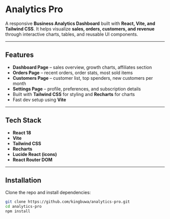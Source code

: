 # Analytics Pro

A responsive **Business Analytics Dashboard** built with **React, Vite, and Tailwind CSS**.
It helps visualize **sales, orders, customers, and revenue** through interactive charts, tables, and reusable UI components.

---

## Features
- **Dashboard Page** – sales overview, growth charts, affiliates section
- **Orders Page** – recent orders, order stats, most sold items
- **Customers Page** – customer list, top spenders, new customers per month
- **Settings Page** – profile, preferences, and subscription details
- Built with **Tailwind CSS** for styling and **Recharts** for charts
- Fast dev setup using **Vite**

---

## Tech Stack
- **React 18**
- **Vite**
- **Tailwind CSS**
- **Recharts**
- **Lucide React (icons)**
- **React Router DOM**

---

## Installation

Clone the repo and install dependencies:

```bash
git clone https://github.com/kingbuwa/analytics-pro.git
cd analytics-pro
npm install

